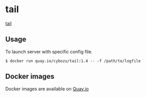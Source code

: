 # tail


[tail](https://github.com/nxadm/tail)

## Usage

To launch server with specific config file.

    $ docker run quay.io/cybozu/tail:1.4 -- -f /path/to/logfile
 
## Docker images

Docker images are available on [Quay.io](https://quay.io/repository/cybozu/tail)
